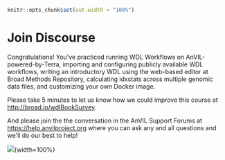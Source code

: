 
```r
knitr::opts_chunk$set(out.width = "100%")
```

# Join Discourse

Congratulations!  You've practiced running WDL Workflows on AnVIL-powered-by-Terra, importing and configuring publicly available WDL workflows, writing an introductory WDL using the web-based editor at Broad Methods Repository, calculating idxstats across multiple genomic data files, and customizing your own Docker image.

Please take 5 minutes to let us know how we could improve this course at http://broad.io/wdlBookSurvey.

And please join the the conversation in the AnVIL Support Forums at https://help.anvilproject.org where you can ask any and all questions and we'll do our best to help!

![](06-join-discourse_files/figure-docx//1o2XnuMbqWVLf4XrsXolIQ7ulfnMlpJlrUxN0Y8aLIVQ_g1397c25e58c_0_173.png){width=100%}
